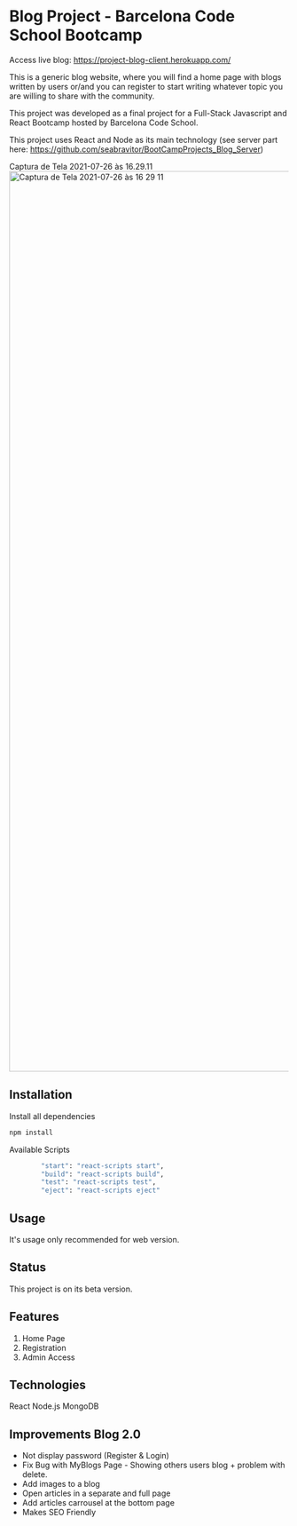 # Blog Project - Barcelona Code School Bootcamp

Access live blog: https://project-blog-client.herokuapp.com/

This is a generic blog website, where you will find a home page with blogs written by users or/and you can register to start writing whatever topic you are willing to share with the community.

This project was developed as a final project for a Full-Stack Javascript and React Bootcamp hosted by Barcelona Code School. 

This project uses React and Node as its main technology (see server part here: https://github.com/seabravitor/BootCampProjects_Blog_Server)

Captura de Tela 2021-07-26 às 16.29.11<img width="1622" alt="Captura de Tela 2021-07-26 às 16 29 11" src="https://user-images.githubusercontent.com/82412725/127006032-6e36053c-515d-4999-9c4f-75e87f939ce3.png">

## Installation

Install all dependencies
```bash
npm install
```

Available Scripts 
```bash
		"start": "react-scripts start",
		"build": "react-scripts build",
		"test": "react-scripts test",
		"eject": "react-scripts eject"
```

## Usage

It's usage only recommended for web version.

## Status

This project is on its beta version. 

## Features

1. Home Page 
2. Registration
3. Admin Access

## Technologies

React 
Node.js
MongoDB

## Improvements Blog 2.0

- Not display password (Register & Login)
- Fix Bug with MyBlogs Page - Showing others users blog + problem with delete.
- Add images to a blog
- Open articles in a separate and full page
- Add articles carrousel at the bottom page
- Makes SEO Friendly
